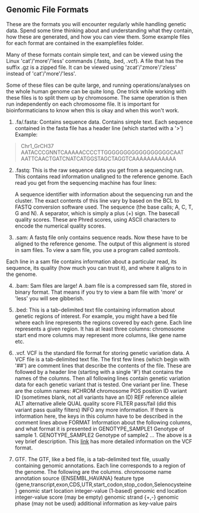 ## Genomic File Formats

These are the formats you will encounter regularly while handling genetic data. Spend some time thinking about and understanding what they contain, how these are generated, and how you can view them. Some example files for each format are contained in the examplefiles folder.

Many of these formats contain simple text, and can be viewed using the Linux 'cat'/'more'/'less' commands (.fastq, .bed, .vcf). A file that has the suffix .gz is a zipped file. It can be viewed using 'zcat'/'zmore'/'zless' instead of 'cat'/'more'/'less'.

Some of these files can be quite large, and running operations/analyses on the whole human genome can be quite long. One trick while working with these files is to split them up by chromosome. The same operation is then run independently on each chromosome file. It is important for bioinformaticians to know when this is okay and when this won't work.

1. .fa/.fasta: Contains sequence data. Contains simple text. Each sequence contained in the fasta file has a header line (which started with a '>')
Example: 
>Chr1_GrCH37
AATACCCGNNTCAAAAACCCCTTGGGGGGGGGGGGGGGGGCAAT
AATTCAACTGATCNATCATGGSTAGCTAGGTCAAAAAAAAAAAA

2. .fastq: This is the raw sequence data you get from a sequencing run. This contains read information unaligned to the reference genome. Each read you get from the sequencing machine has four lines: 
    
    A sequence identifier with information about the sequencing run and the cluster. The exact contents of this line vary by based on the BCL to FASTQ conversion software used.
    The sequence (the base calls; A, C, T, G and N).
    A separator, which is simply a plus (+) sign.
    The basecall quality scores. These are Phred scores, using ASCII characters to encode the numerical quality scores.

3. .sam: A fastq file only contains sequence reads. Now these have to be aligned to the reference genome. The output of this alignment is stored in sam files. To view a sam file, you use a program called *samtools*. 

Each line in a sam file contains information about a particular read, its sequence, its quality (how much you can trust it), and where it aligns to in the genome. 

4. .bam: Sam files are large! A .bam file is a compressed sam file, stored in binary format. That means if you try to view a bam file with 'more' or 'less' you will see gibberish.

6. .bed: This is a tab-delimited text file containing information about genetic regions of interest. For example, you might have a bed file where each line represents the regions covered by each gene. 
Each line represents a given region. It has at least three columns:
chromosome
start
end
more columns may represent more columns, like gene name etc.

7. .vcf. VCF is the standard file format for storing genetic variation data. A VCF file is a tab-delimited text file. The first few lines (which begin with '##') are comment lines that describe the contents of the file. These are followed by a header line (starting with a single '#') that contains the names of the columns. Then all following lines contain genetic variation data for each genetic variant that is tested. One variant per line. 
These are the column names:
#CHROM chromosome
POS position
ID variant ID (sometimes blank, not all variants have an ID)
REF reference allele
ALT alternative allele
QUAL quality score 
FILTER pass/fail (did this variant pass quality filters)
INFO any more information. If there is information here, the keys in this column have to be described in the comment lines above
FORMAT Information about the following columns, and what format it is presented in
GENOTYPE_SAMPLE1 Genotype of sample 1.
GENOTYPE_SAMPLE2 Genotype of sample2
...
The above is a vey brief description. This [link](https://samtools.github.io/hts-specs/VCFv4.2.pdf) has more detailed information on the VCF format.

8. GTF. The GTF, like a bed file, is a tab-delimited text file, usually containing genomic annotations. Each line corresponds to a region of the genome. The following are the columns.
chromosome name
annotation source	{ENSEMBL,HAVANA}
feature type 	{gene,transcript,exon,CDS,UTR,start_codon,stop_codon,Selenocysteine}
genomic start location 	integer-value (1-based)
genomic end location 	integer-value
score (may be empty) 
genomic strand 	{+,-}
genomic phase (may not be used)
additional information as key-value pairs
